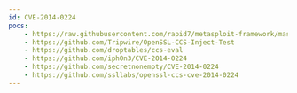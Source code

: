 ```yaml
---
id: CVE-2014-0224
pocs:
    - https://raw.githubusercontent.com/rapid7/metasploit-framework/master/modules/auxiliary/scanner/ssl/openssl_ccs.rb
    - https://github.com/Tripwire/OpenSSL-CCS-Inject-Test
    - https://github.com/droptables/ccs-eval
    - https://github.com/iph0n3/CVE-2014-0224
    - https://github.com/secretnonempty/CVE-2014-0224
    - https://github.com/ssllabs/openssl-ccs-cve-2014-0224
---
```

